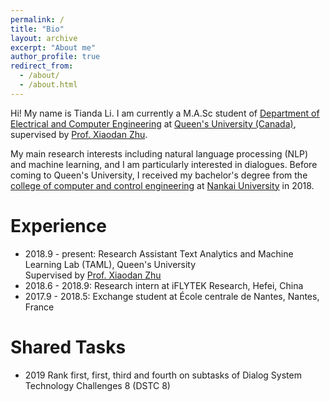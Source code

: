 ```yaml
---
permalink: /
title: "Bio"
layout: archive
excerpt: "About me"
author_profile: true
redirect_from: 
  - /about/
  - /about.html
---
```


Hi! My name is Tianda Li.
I am currently a M.A.Sc student of [Department of Electrical and Computer Engineering](https://www.ece.queensu.ca/) at [Queen's University (Canada)](https://www.queensu.ca/), supervised by [Prof. Xiaodan Zhu](http://www.xiaodanzhu.com/).

My main research interests including natural language processing (NLP) and machine learning, and I am particularly interested in dialogues.
Before coming to Queen's University, I received my bachelor's degree from the [college of computer and control engineering](https://cc.nankai.edu.cn/) at [Nankai University](https://www.intostudy.com/en/universities/nankai-university) in 2018.



# Experience
 * 2018.9 - present: Research Assistant Text Analytics and Machine Learning Lab (TAML), Queen's University  
 Supervised by [Prof. Xiaodan Zhu](http://www.xiaodanzhu.com/)
 * 2018.6 - 2018.9: Research intern at iFLYTEK Research, Hefei, China
 * 2017.9 - 2018.5: Exchange student at École centrale de Nantes, Nantes, France 


# Shared Tasks
* 2019   Rank first, first, third and fourth on subtasks of Dialog System Technology Challenges 8 (DSTC 8)



